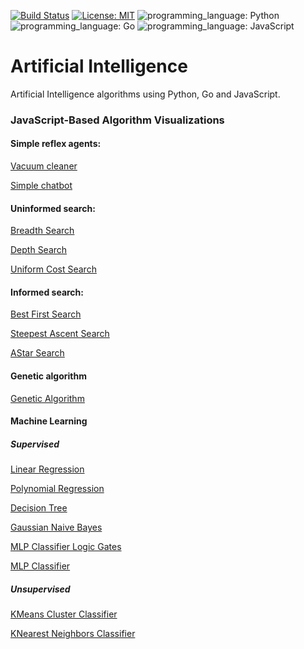 [![Build Status](https://img.shields.io/badge/build-passing-brightgreen)](https://github.com/ECYS-FIUSAC/fortranpeg/actions)
[![License: MIT](https://img.shields.io/badge/license-MIT-blue)](https://opensource.org/licenses/MIT)
![programming_language: Python](https://img.shields.io/badge/programming_language-Python-blue)
![programming_language: Go](https://img.shields.io/badge/programming_language-Go-blue)
![programming_language: JavaScript](https://img.shields.io/badge/programming_language-JavaScript-blue)

# Artificial Intelligence
Artificial Intelligence algorithms using Python, Go and JavaScript.

### JavaScript-Based Algorithm Visualizations

#### Simple reflex agents:

[Vacuum cleaner](https://luisespino.github.io/artificial-intelligence/01-intelligent-agent/vacuum/javascript/)

[Simple chatbot](https://luisespino.github.io/artificial-intelligence/01-intelligent-agent/chatbot/javascript/)

#### Uninformed search:

[Breadth Search](https://luisespino.github.io/artificial-intelligence/02-uninformed-search/01-breadth-first-search/javascript/)

[Depth Search](https://luisespino.github.io/artificial-intelligence/02-uninformed-search/02-depth-first-search/javascript/)

[Uniform Cost Search](https://luisespino.github.io/artificial-intelligence/02-uninformed-search/05-uniform-cost-search/javascript/)


#### Informed search:

[Best First Search](https://luisespino.github.io/artificial-intelligence/03-informed-search/01-best-first-search/javascript/)

[Steepest Ascent Search](https://luisespino.github.io/artificial-intelligence/03-informed-search/02-hill-climbing-search/javascript/)

[AStar Search](https://luisespino.github.io/artificial-intelligence/03-informed-search/04-astar-search/javascript/)


#### Genetic algorithm

[Genetic Algorithm](https://luisespino.github.io/artificial-intelligence/05-genetic-algorithm/javascript/)

#### Machine Learning

##### Supervised

[Linear Regression](https://luisespino.github.io/artificial-intelligence/06-ml-linear-regression/javascript/)

[Polynomial Regression](https://luisespino.github.io/artificial-intelligence/07-ml-polynomial-regression/javascript/)

[Decision Tree](https://luisespino.github.io/artificial-intelligence/08-ml-decision-tree/javascript/)

[Gaussian Naive Bayes](https://luisespino.github.io/artificial-intelligence/09-ml-naive-bayes/javascript/)

[MLP Classifier Logic Gates ](https://luisespino.github.io/artificial-intelligence/10-ml-neural-network/javascript/)

[MLP Classifier](https://luisespino.github.io/artificial-intelligence/10-ml-neural-network/javascript/)

##### Unsupervised

[KMeans Cluster Classifier](https://luisespino.github.io/artificial-intelligence/javascript/14-kmeans-classifier.html)

[KNearest Neighbors Classifier](https://luisespino.github.io/artificial-intelligence/javascript/15-neighbors-classifier.html)